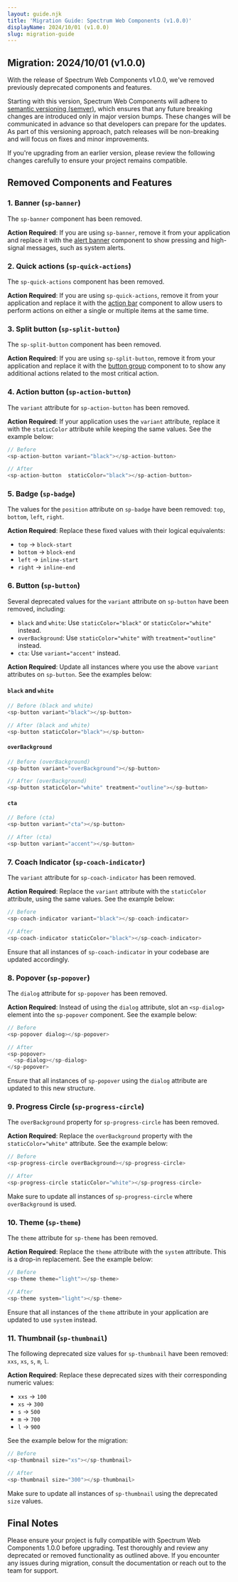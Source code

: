 ```yaml
---
layout: guide.njk
title: 'Migration Guide: Spectrum Web Components (v1.0.0)'
displayName: 2024/10/01 (v1.0.0)
slug: migration-guide
---
```


## Migration: 2024/10/01 (v1.0.0)

With the release of Spectrum Web Components v1.0.0, we've removed previously deprecated components and features.

Starting with this version, Spectrum Web Components will adhere to [semantic versioning (semver)](https://semver.org/), which ensures that any future breaking changes are introduced only in major version bumps. These changes will be communicated in advance so that developers can prepare for the updates. As part of this versioning approach, patch releases will be non-breaking and will focus on fixes and minor improvements.

If you're upgrading from an earlier version, please review the following changes carefully to ensure your project remains compatible.

## Removed Components and Features

### 1. Banner (`sp-banner`)

The `sp-banner` component has been removed.

**Action Required**: If you are using `sp-banner`, remove it from your application and replace it with the [alert banner](/components/alert-banner/) component to show pressing and high-signal messages, such as system alerts.

### 2. Quick actions (`sp-quick-actions`)

The `sp-quick-actions` component has been removed.

**Action Required**: If you are using `sp-quick-actions`, remove it from your application and replace it with the [action bar](/components/alert-banner/) component to allow users to perform actions on either a single or multiple items at the same time.

### 3. Split button (`sp-split-button`)

The `sp-split-button` component has been removed.

**Action Required**: If you are using `sp-split-button`, remove it from your application and replace it with the [button group](/components/button-group/) component to to show any additional actions related to the most critical action.

### 4. Action button (`sp-action-button`)

The `variant` attribute for `sp-action-button` has been removed.

**Action Required**: If your application uses the `variant` attribute, replace it with the `staticColor` attribute while keeping the same values. See the example below:

```ts
// Before
<sp-action-button variant="black"></sp-action-button>

// After
<sp-action-button  staticColor="black"></sp-action-button>
```

### 5. Badge (`sp-badge`)

The values for the `position` attribute on `sp-badge` have been removed: `top`, `bottom`, `left`, `right`.

**Action Required**: Replace these fixed values with their logical equivalents:

-   `top` → `block-start`
-   `bottom` → `block-end`
-   `left` → `inline-start`
-   `right` → `inline-end`

### 6. Button (`sp-button`)

Several deprecated values for the `variant` attribute on `sp-button` have been removed, including:

-   `black` and `white`: Use `staticColor="black"` or `staticColor="white"` instead.
-   `overBackground`: Use `staticColor="white"` with `treatment="outline"` instead.
-   `cta`: Use `variant="accent"` instead.

**Action Required**: Update all instances where you use the above `variant` attributes on `sp-button`. See the examples below:

#### `black` and `white`

```ts
// Before (black and white)
<sp-button variant="black"></sp-button>

// After (black and white)
<sp-button staticColor="black"></sp-button>
```

#### `overBackground`

```ts
// Before (overBackground)
<sp-button variant="overBackground"></sp-button>

// After (overBackground)
<sp-button staticColor="white" treatment="outline"></sp-button>
```

#### `cta`

```ts
// Before (cta)
<sp-button variant="cta"></sp-button>

// After (cta)
<sp-button variant="accent"></sp-button>
```

### 7. Coach Indicator (`sp-coach-indicator`)

The `variant` attribute for `sp-coach-indicator` has been removed.

**Action Required**: Replace the `variant` attribute with the `staticColor` attribute, using the same values. See the example below:

```ts
// Before
<sp-coach-indicator variant="black"></sp-coach-indicator>

// After
<sp-coach-indicator staticColor="black"></sp-coach-indicator>
```

Ensure that all instances of `sp-coach-indicator` in your codebase are updated accordingly.

### 8. Popover (`sp-popover`)

The `dialog` attribute for `sp-popover` has been removed.

**Action Required**: Instead of using the `dialog` attribute, slot an `<sp-dialog>` element into the `sp-popover` component. See the example below:

```ts
// Before
<sp-popover dialog></sp-popover>

// After
<sp-popover>
  <sp-dialog></sp-dialog>
</sp-popover>
```

Ensure that all instances of `sp-popover` using the `dialog` attribute are updated to this new structure.

### 9. Progress Circle (`sp-progress-circle`)

The `overBackground` property for `sp-progress-circle` has been removed.

**Action Required**: Replace the `overBackground` property with the `staticColor="white"` attribute. See the example below:

```ts
// Before
<sp-progress-circle overBackground></sp-progress-circle>

// After
<sp-progress-circle staticColor="white"></sp-progress-circle>
```

Make sure to update all instances of `sp-progress-circle` where `overBackground` is used.

### 10. Theme (`sp-theme`)

The `theme` attribute for `sp-theme` has been removed.

**Action Required**: Replace the `theme` attribute with the `system` attribute. This is a drop-in replacement. See the example below:

```ts
// Before
<sp-theme theme="light"></sp-theme>

// After
<sp-theme system="light"></sp-theme>
```

Ensure that all instances of the `theme` attribute in your application are updated to use `system` instead.

### 11. Thumbnail (`sp-thumbnail`)

The following deprecated size values for `sp-thumbnail` have been removed: `xxs`, `xs`, `s`, `m`, `l`.

**Action Required**: Replace these deprecated sizes with their corresponding numeric values:

-   `xxs` → `100`
-   `xs` → `300`
-   `s` → `500`
-   `m` → `700`
-   `l` → `900`

See the example below for the migration:

```ts
// Before
<sp-thumbnail size="xs"></sp-thumbnail>

// After
<sp-thumbnail size="300"></sp-thumbnail>
```

Make sure to update all instances of `sp-thumbnail` using the deprecated `size` values.

## Final Notes

Please ensure your project is fully compatible with Spectrum Web Components 1.0.0 before upgrading. Test thoroughly and review any deprecated or removed functionality as outlined above. If you encounter any issues during migration, consult the documentation or reach out to the team for support.
